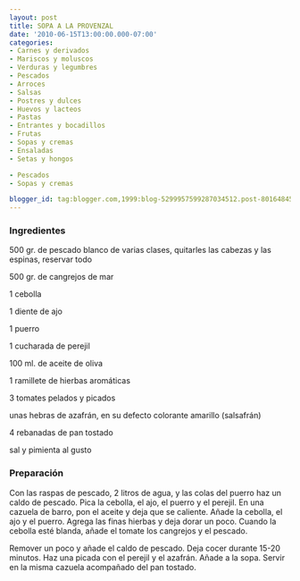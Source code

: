 ```yaml
---
layout: post
title: SOPA A LA PROVENZAL
date: '2010-06-15T13:00:00.000-07:00'
categories:
- Carnes y derivados
- Mariscos y moluscos
- Verduras y legumbres
- Pescados
- Arroces
- Salsas
- Postres y dulces
- Huevos y lacteos
- Pastas
- Entrantes y bocadillos
- Frutas
- Sopas y cremas
- Ensaladas
- Setas y hongos

- Pescados
- Sopas y cremas

blogger_id: tag:blogger.com,1999:blog-5299957599287034512.post-80164845115360938
---
```


<h3>Ingredientes</h3>

500 gr. de pescado blanco de varias clases, quitarles las cabezas y las espinas, reservar todo

500 gr. de cangrejos de mar

1 cebolla

1 diente de ajo

1 puerro

1 cucharada de perejil

100 ml. de aceite de oliva

1 ramillete de hierbas aromáticas

3 tomates pelados y picados

unas hebras de azafrán, en su defecto colorante amarillo (salsafrán)

4 rebanadas de pan tostado

sal y pimienta al gusto

<h3>Preparación</h3>

Con las raspas de pescado, 2 litros de agua, y las colas del puerro haz un caldo de pescado. Pica la cebolla, el ajo, el puerro y el perejil. En una cazuela de barro, pon el aceite y deja que se caliente. Añade la cebolla, el ajo y el puerro. Agrega las finas hierbas y deja dorar un poco. Cuando la cebolla esté blanda, añade el tomate los cangrejos y el pescado.

Remover un poco y añade el caldo de pescado. Deja cocer durante 15-20 minutos. Haz una picada con el perejil y el azafrán. Añade a la sopa. Servir en la misma cazuela acompañado del pan tostado.

